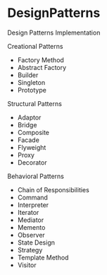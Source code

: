 # DesignPatterns
Design Patterns Implementation

Creational Patterns
* Factory Method
* Abstract Factory
* Builder
* Singleton
* Prototype

Structural Patterns
* Adaptor
* Bridge
* Composite
* Facade
* Flyweight
* Proxy
* Decorator

Behavioral Patterns
* Chain of Responsibilities
* Command
* Interpreter
* Iterator
* Mediator
* Memento
* Observer
* State Design
* Strategy
* Template Method
* Visitor
